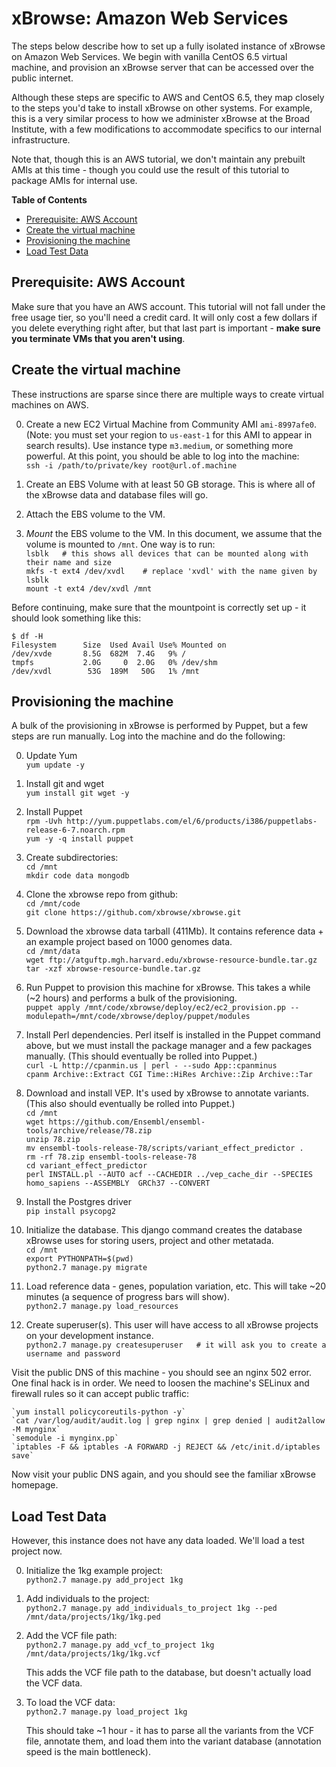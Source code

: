 
xBrowse: Amazon Web Services
====================================

The steps below describe how to set up a fully isolated instance of xBrowse on Amazon Web Services.
We begin with vanilla CentOS 6.5 virtual machine,
and provision an xBrowse server that can be accessed over the public internet.

Although these steps are specific to AWS and CentOS 6.5,
they map closely to the steps you'd take to install xBrowse on other systems.
For example, this is a very similar process to how we administer xBrowse at the Broad Institute,
with a few modifications to accommodate specifics to our internal infrastructure.

Note that, though this is an AWS tutorial, we don't maintain any prebuilt AMIs at this time -
though you could use the result of this tutorial to package AMIs for internal use.

<!-- START doctoc generated TOC please keep comment here to allow auto update -->
<!-- DON'T EDIT THIS SECTION, INSTEAD RE-RUN doctoc TO UPDATE -->
**Table of Contents** 

- [Prerequisite: AWS Account](#prerequisite-aws-account)
- [Create the virtual machine](#create-the-virtual-machine)
- [Provisioning the machine](#provisioning-the-machine)
- [Load Test Data](#load-test-data)

<!-- END doctoc generated TOC please keep comment here to allow auto update -->

## Prerequisite: AWS Account

Make sure that you have an AWS account.
This tutorial will not fall under the free usage tier, so you'll need a credit card.
It will only cost a few dollars if you delete everything right after,
but that last part is important - **make sure you terminate VMs that you aren't using**.

## Create the virtual machine

These instructions are sparse since there are multiple ways to create virtual machines on AWS.

0. Create a new EC2 Virtual Machine from Community AMI `ami-8997afe0`.
(Note: you must set your region to `us-east-1` for this AMI to appear in search results).
Use instance type `m3.medium`, or something more powerful.
At this point, you should be able to log into the machine:  
    `ssh -i /path/to/private/key root@url.of.machine`

0. Create an EBS Volume with at least 50 GB storage. This is where all of the xBrowse data and database files will go.

0. Attach the EBS volume to the VM.

0. *Mount* the EBS volume to the VM. In this document, we assume that the volume is mounted to `/mnt`. One way is to run:  
    `lsblk   # this shows all devices that can be mounted along with their name and size`  
    `mkfs -t ext4 /dev/xvdl    # replace 'xvdl' with the name given by lsblk`  
    `mount -t ext4 /dev/xvdl /mnt`  

Before continuing, make sure that the mountpoint is correctly set up - it should look something like this:

    $ df -H
    Filesystem      Size  Used Avail Use% Mounted on
    /dev/xvde       8.5G  682M  7.4G   9% /
    tmpfs           2.0G     0  2.0G   0% /dev/shm
    /dev/xvdl        53G  189M   50G   1% /mnt

## Provisioning the machine

A bulk of the provisioning in xBrowse is performed by Puppet, but a few steps are run manually.
Log into the machine and do the following:

0. Update Yum  
    `yum update -y`  

0. Install git and wget  
    `yum install git wget -y`  

0. Install Puppet  
    `rpm -Uvh http://yum.puppetlabs.com/el/6/products/i386/puppetlabs-release-6-7.noarch.rpm`  
    `yum -y -q install puppet`  

0. Create subdirectories:  
   `cd /mnt`  
   `mkdir code data mongodb`  

0. Clone the xbrowse repo from github:  
   `cd /mnt/code`  
   `git clone https://github.com/xbrowse/xbrowse.git`  

0. Download the xbrowse data tarball (411Mb). It contains reference data + an example project based on 1000 genomes data.  
   `cd /mnt/data`  
   `wget ftp://atguftp.mgh.harvard.edu/xbrowse-resource-bundle.tar.gz`  
   `tar -xzf xbrowse-resource-bundle.tar.gz`  

0. Run Puppet to provision this machine for xBrowse. This takes a while (~2 hours) and performs a bulk of the provisioning.  
    `puppet apply /mnt/code/xbrowse/deploy/ec2/ec2_provision.pp --modulepath=/mnt/code/xbrowse/deploy/puppet/modules`  

0. Install Perl dependencies. Perl itself is installed in the Puppet command above,
but we must install the package manager and a few packages manually.
(This should eventually be rolled into Puppet.)  
    `curl -L http://cpanmin.us | perl - --sudo App::cpanminus`  
    `cpanm Archive::Extract CGI Time::HiRes Archive::Zip Archive::Tar`  

0. Download and install VEP. It's used by xBrowse to annotate variants.
(This also should eventually be rolled into Puppet.)  
   `cd /mnt`  
   `wget https://github.com/Ensembl/ensembl-tools/archive/release/78.zip`  
   `unzip 78.zip`  
   `mv ensembl-tools-release-78/scripts/variant_effect_predictor .`  
   `rm -rf 78.zip ensembl-tools-release-78`  
   `cd variant_effect_predictor`  
   `perl INSTALL.pl --AUTO acf --CACHEDIR ../vep_cache_dir --SPECIES homo_sapiens --ASSEMBLY  GRCh37 --CONVERT`  

0. Install the Postgres driver  
    `pip install psycopg2`  

0. Initialize the database. This django command creates the database xBrowse uses for storing users, project and other metatada.  
  `cd /mnt`  
  `export PYTHONPATH=$(pwd)`  
  `python2.7 manage.py migrate`  

0. Load reference data - genes, population variation, etc.
This will take ~20 minutes (a sequence of progress bars will show).  
   `python2.7 manage.py load_resources`  

0. Create superuser(s). This user will have access to all xBrowse projects on your development instance.  
   `python2.7 manage.py createsuperuser   # it will ask you to create a username and password`  

Visit the public DNS of this machine - you should see an nginx 502 error. One final hack is in order.
We need to loosen the machine's SELinux and firewall rules so it can accept public traffic:

    `yum install policycoreutils-python -y`  
    `cat /var/log/audit/audit.log | grep nginx | grep denied | audit2allow -M mynginx`  
    `semodule -i mynginx.pp`  
    `iptables -F && iptables -A FORWARD -j REJECT && /etc/init.d/iptables save`  

Now visit your public DNS again, and you should see the familiar xBrowse homepage.  

## Load Test Data

However, this instance does not have any data loaded. We'll load a test project now.  

0. Initialize the 1kg example project:  
   `python2.7 manage.py add_project 1kg`  

0. Add individuals to the project:  
   `python2.7 manage.py add_individuals_to_project 1kg --ped /mnt/data/projects/1kg/1kg.ped`  

0. Add the VCF file path:  
   `python2.7 manage.py add_vcf_to_project 1kg /mnt/data/projects/1kg/1kg.vcf`  

   This adds the VCF file path to the database, but doesn't actually load the VCF data.

0. To load the VCF data:  
   `python2.7 manage.py load_project 1kg`  

   This should take ~1 hour - it has to parse all the variants from the VCF file, annotate them, and load them into the variant database (annotation speed is the main bottleneck).  
